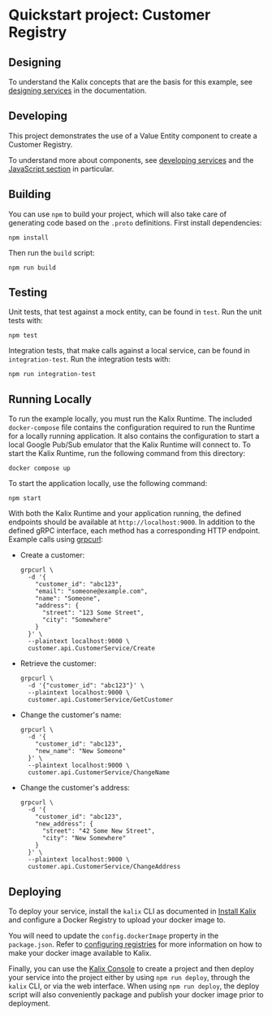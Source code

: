 # Quickstart project: Customer Registry


## Designing

To understand the Kalix concepts that are the basis for this example, see [designing
services](https://docs.kalix.io/services/development-process.html) in the documentation.


## Developing

This project demonstrates the use of a Value Entity component to create a Customer Registry.

To understand more about components, see [developing services](https://docs.kalix.io/services/) and
the [JavaScript section](https://docs.kalix.io/javascript/) in particular.


## Building

You can use `npm` to build your project, which will also take care of generating code based on the
`.proto` definitions. First install dependencies:

```
npm install
```

Then run the `build` script:

```
npm run build
```


## Testing

Unit tests, that test against a mock entity, can be found in `test`. Run the unit tests with:

```
npm test
```

Integration tests, that make calls against a local service, can be found in `integration-test`.
Run the integration tests with:

```
npm run integration-test
```


## Running Locally

To run the example locally, you must run the Kalix Runtime. The included `docker-compose` file
contains the configuration required to run the Runtime for a locally running application. It also
contains the configuration to start a local Google Pub/Sub emulator that the Kalix Runtime will
connect to. To start the Kalix Runtime, run the following command from this directory:

```shell
docker compose up
```

To start the application locally, use the following command:

```shell
npm start
```

With both the Kalix Runtime and your application running, the defined endpoints should be available at
`http://localhost:9000`. In addition to the defined gRPC interface, each method has a corresponding
HTTP endpoint. Example calls using [grpcurl](https://github.com/fullstorydev/grpcurl):

* Create a customer:
  ```shell
  grpcurl \
    -d '{
      "customer_id": "abc123",
      "email": "someone@example.com",
      "name": "Someone",
      "address": {
        "street": "123 Some Street",
        "city": "Somewhere"
      }
    }' \
    --plaintext localhost:9000 \
    customer.api.CustomerService/Create
  ```

* Retrieve the customer:
  ```shell
  grpcurl \
    -d '{"customer_id": "abc123"}' \
    --plaintext localhost:9000 \
    customer.api.CustomerService/GetCustomer
  ```

* Change the customer's name:
  ```shell
  grpcurl \
    -d '{
      "customer_id": "abc123",
      "new_name": "New Someone"
    }' \
    --plaintext localhost:9000 \
    customer.api.CustomerService/ChangeName
  ```

* Change the customer's address:
  ```shell
  grpcurl \
    -d '{
      "customer_id": "abc123",
      "new_address": {
        "street": "42 Some New Street",
        "city": "New Somewhere"
      }
    }' \
    --plaintext localhost:9000 \
    customer.api.CustomerService/ChangeAddress
  ```


## Deploying

To deploy your service, install the `kalix` CLI as documented in [Install Kalix](https://docs.kalix.io/kalix/install-kalix.html) and configure a Docker Registry to upload your docker image to.

You will need to update the `config.dockerImage` property in the `package.json`. Refer to
[configuring registries](https://docs.kalix.io/projects/container-registries.html) for more
information on how to make your docker image available to Kalix.

Finally, you can use the [Kalix Console](https://console.kalix.io) to create a project and then
deploy your service into the project either by using `npm run deploy`, through the `kalix` CLI, or
via the web interface. When using `npm run deploy`, the deploy script will also conveniently package
and publish your docker image prior to deployment.
